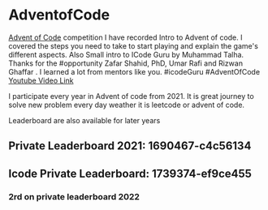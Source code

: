 




# AdventofCode
[Advent of Code](adventofcode.com) competition
I have recorded Intro to Advent of code. I covered the steps you need to take to start playing and explain the game's different aspects. Also Small intro to ICode Guru by Muhammad Talha. Thanks for the #opportunity Zafar Shahid, PhD, Umar Rafi and Rizwan Ghaffar . I learned a lot from mentors like you. 
#icodeGuru #AdventOfCode [Youtube Video Link](https://youtu.be/Ol2tuZsWLUM)

I participate every year in Advent of code from 2021. It is great journey to solve new problem every day weather it is leetcode or advent of code. 


Leaderboard are also available for later years
## Private Leaderboard 2021: 1690467-c4c56134 
## Icode Private Leaderboard: 1739374-ef9ce455
### 2rd on private leaderboard 2022

